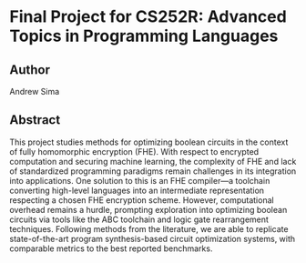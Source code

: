 # Final Project for CS252R: Advanced Topics in Programming Languages

## Author 

Andrew Sima

## Abstract 

This project studies methods for optimizing boolean circuits in the context of fully homomorphic encryption (FHE). With respect to encrypted computation and securing machine learning, the complexity of FHE and lack of standardized programming paradigms remain challenges in its integration into applications. One solution to this is an FHE compiler—a toolchain converting high-level languages into an intermediate representation respecting a chosen FHE encryption scheme. However, computational overhead remains a hurdle, prompting exploration into optimizing boolean circuits via tools like the ABC toolchain and logic gate rearrangement techniques. Following methods from the literature, we are able to replicate state-of-the-art program synthesis-based circuit optimization systems, with comparable metrics to the best reported benchmarks.